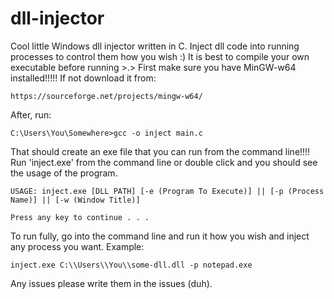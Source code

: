 # dll-injector
Cool little Windows dll injector written in C. Inject dll code into running processes to control them how you wish :)
It is best to compile your own executable before running >.> 
First make sure you have MinGW-w64 installed!!!!! If not download it from:

    https://sourceforge.net/projects/mingw-w64/
    
After, run:

    C:\Users\You\Somewhere>gcc -o inject main.c
    
That should create an exe file that you can run from the command line!!!! Run 'inject.exe' from the command line or double click and you should see the usage of the program.

    USAGE: inject.exe [DLL PATH] [-e (Program To Execute)] || [-p (Process Name)] || [-w (Window Title)]

    Press any key to continue . . . 
    
To run fully, go into the command line and run it how you wish and inject any process you want. Example:

    inject.exe C:\\Users\\You\\some-dll.dll -p notepad.exe
    
Any issues please write them in the issues (duh).
    
